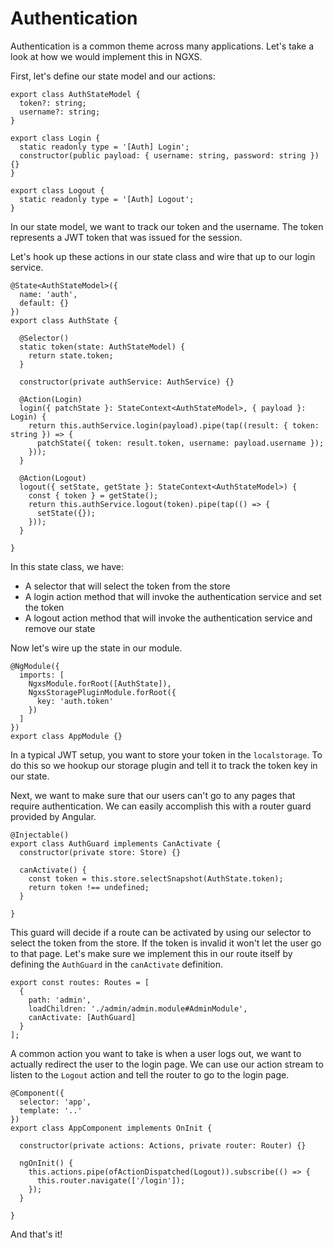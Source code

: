 # Authentication

Authentication is a common theme across many applications. Let's take a look
at how we would implement this in NGXS.

First, let's define our state model and our actions:

```TS
export class AuthStateModel {
  token?: string;
  username?: string;
}

export class Login {
  static readonly type = '[Auth] Login';
  constructor(public payload: { username: string, password: string }) {}
}

export class Logout {
  static readonly type = '[Auth] Logout';
}
```

In our state model, we want to track our token and the username. The token
represents a JWT token that was issued for the session.

Let's hook up these actions in our state class and wire that up to our login
service.

```TS
@State<AuthStateModel>({
  name: 'auth',
  default: {}
})
export class AuthState {

  @Selector()
  static token(state: AuthStateModel) { 
    return state.token;
  }

  constructor(private authService: AuthService) {}

  @Action(Login)
  login({ patchState }: StateContext<AuthStateModel>, { payload }: Login) {
    return this.authService.login(payload).pipe(tap((result: { token: string }) => {
      patchState({ token: result.token, username: payload.username });
    }));
  }

  @Action(Logout)
  logout({ setState, getState }: StateContext<AuthStateModel>) {
    const { token } = getState();
    return this.authService.logout(token).pipe(tap(() => {
      setState({});
    }));
  }

}
```

In this state class, we have:

- A selector that will select the token from the store
- A login action method that will invoke the authentication service and set the token
- A logout action method that will invoke the authentication service and remove our state

Now let's wire up the state in our module.

```TS
@NgModule({
  imports: [
    NgxsModule.forRoot([AuthState]),
    NgxsStoragePluginModule.forRoot({
      key: 'auth.token'
    })
  ]
})
export class AppModule {}
```

In a typical JWT setup, you want to store your token in the `localstorage`. To do this
so we hookup our storage plugin and tell it to track the token
key in our state.

Next, we want to make sure that our users can't go to any pages that require authentication.
We can easily accomplish this with a router guard provided by Angular.

```TS
@Injectable()
export class AuthGuard implements CanActivate {
  constructor(private store: Store) {}

  canActivate() {
    const token = this.store.selectSnapshot(AuthState.token);
    return token !== undefined;
  }

}
```

This guard will decide if a route can be activated by using our selector to
select the token from the store. If the token is invalid it won't let the user go to that page.
Let's make sure we implement this in our route itself by defining the `AuthGuard`
in the `canActivate` definition.

```TS
export const routes: Routes = [
  {
    path: 'admin',
    loadChildren: './admin/admin.module#AdminModule',
    canActivate: [AuthGuard]
  }
];
```

A common action you want to take is when a user logs out, we want
to actually redirect the user to the login page. We can use our action
stream to listen to the `Logout` action and tell the router to go to
the login page.

```TS
@Component({
  selector: 'app',
  template: '..'
})
export class AppComponent implements OnInit {

  constructor(private actions: Actions, private router: Router) {}

  ngOnInit() {
    this.actions.pipe(ofActionDispatched(Logout)).subscribe(() => {
      this.router.navigate(['/login']);
    });
  }

}
```

And that's it!

